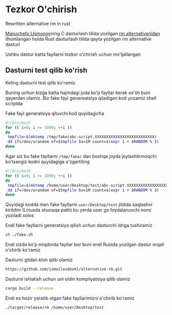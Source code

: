 # Tezkor O'chirish
Rewritten alternative rm in rust

[Manuchehr Usmonov](https://github.com/yetimdasturchi)ning C dasturlash tilida yozilgan [rm alternativenidan](https://t.me/yetimdasturchi/1191) ilhomlangan holda Rust dasturlash tilida qayta yozilgan rm alternative dasturi


Ushbu dastur katta fayllarni tezkor o'chirish uchun mo'ljallangan


## Dasturni test qilib ko'rish

Keling dasturni test qilib ko'ramiz

Buning uchun bizga katta hajmdagi juda ko'p fayllar kerak xo'sh buni qayerdan olamiz. Biz fake fayl genereatsiya qiladigan kod yozamiz shell scriptda

Fake fayl generatsiya qiluvchi kod quyidagicha

```bash
#!/bin/bash
for (( i=0; i <= 1000; ++i ))
do
 tmpfile=$(mktemp /tmp/fake/abc-script.XXXXXXXXXXXXXXXXXXXXXXXXXX)
 dd if=/dev/urandom of=$tmpfile bs=1M count=$(expr 1 + $RANDOM % 3)
done
```

Agar siz bu fake fayllarni `/tmp/fake/` dan boshqa joyda joylashtirmoqchi bo'lsangiz kodni quyidagiga o'zgartiting

```bash
#!/bin/bash
for (( i=0; i <= 1000; ++i ))
do
 tmpfile=$(mktemp /home/user/Desktop/test/abc-script.XXXXXXXXXXXXXXXXXXXXXXXXXX)
 dd if=/dev/urandom of=$tmpfile bs=1M count=$(expr 1 + $RANDOM % 3)
done
```

Quyidagi kodda men fake fayllarni `user/Desktop/test` jildida saqlashni kiritdim (Linuxda shunaqa path) bu yerda user ga foydalanuvchi nomi yoziladi xolos

Endi fake fayllarni generatsiya qilish uchun dasturchi ishga tushiramiz

```bash
sh ./fake.sh
```

Endi sizda ko'p miqdorda fayllar bor buni endi Rustda yozilgan dastur orqali o'chirib ko'ramiz


Dasturni gitdan klon qilib olamiz

```bash
https://github.com/ismoilovdevml/alternative-rm.git
```

Dasturni ishlatish uchun uni oldin kompilyatsiya qilib olamiz

```bash
cargo build --release
```

Endi es hozir yaratib olgan fake fayllarimizni o'chirib ko'ramiz 

```bash
./target/release/rm /home/user/Desktop/test
```


